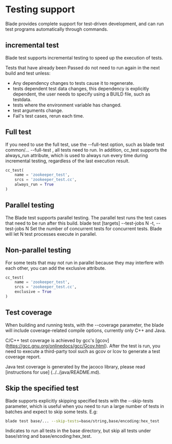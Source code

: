# Testing support

Blade provides complete support for test-driven development, and can run test programs automatically through commands.

## incremental test
Blade test supports incremental testing to speed up the execution of tests.

Tests that have already been Passed do not need to run again in the next build and test unless:

* Any dependency changes to tests cause it to regenerate.
* tests dependent test data changes, this dependency is explicitly dependent, the user needs to specify using a BUILD file, such as testdata.
* tests where the environment variable has changed.
* test arguments change.
* Fail's test cases, rerun each time.

## Full test

If you need to use the full test, use the --full-test option, such as blade test common/... --full-test , all tests need to run.
In addition, cc_test supports the always_run attribute, which is used to always run every time during incremental testing, regardless of the last execution result.
```python
cc_test(
    name = 'zookeeper_test',
    srcs = 'zookeeper_test.cc',
    always_run = True
)
```

## Parallel testing

The Blade test supports parallel testing. The parallel test runs the test cases that need to be run after this build.
blade test [targets] --test-jobs N
-t, --test-jobs N Set the number of concurrent tests for concurrent tests. Blade will let N test processes execute in parallel.

## Non-parallel testing
For some tests that may not run in parallel because they may interfere with each other, you can add the exclusive attribute.
```python
cc_test(
    name = 'zookeeper_test',
    srcs = 'zookeeper_test.cc',
    exclusive = True
)
```


## Test coverage
When building and running tests, with the --coverage parameter, the blade will include coverage-related compile options, currently only C++ and Java.

C/C++ test coverage is achieved by gcc's [gcov] (https://gcc.gnu.org/onlinedocs/gcc/Gcov.html). After the test is run, you need to execute a third-party tool such as gcov or lcov to generate a test coverage report.

Java test coverage is generated by the jacoco library, please read [instructions for use] (../../java/README.md).


## Skip the specified test
Blade supports explicitly skipping specified tests with the --skip-tests parameter, which is useful when you need to run a large number of tests in batches and expect to skip some tests. E.g:
```bash
blade test base/... --skip-tests=base/string,base/encoding:hex_test
```
Indicates to run all tests in the base directory, but skip all tests under base/string and base/encoding:hex_test.
